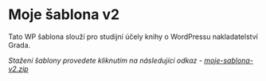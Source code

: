 # Moje šablona v2

Tato WP šablona slouží pro studijní účely knihy o WordPressu nakladatelství Grada.

*Stažení šablony provedete kliknutím na následující odkaz - [moje-sablona-v2.zip](https://github.com/adam-laita/moje-sablona-v2/releases/latest/download/moje-sablona-v2.zip)*

